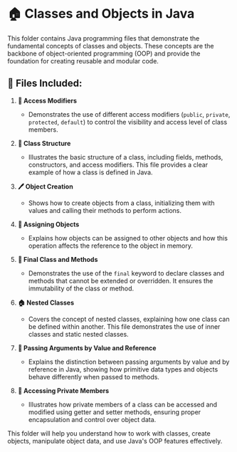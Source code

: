 # 🏠 Classes and Objects in Java

This folder contains Java programming files that demonstrate the fundamental concepts of classes and objects. These concepts are the backbone of object-oriented programming (OOP) and provide the foundation for creating reusable and modular code.

## 📂 Files Included:

1. **🔑 Access Modifiers**

   - Demonstrates the use of different access modifiers (`public`, `private`, `protected`, `default`) to control the visibility and access level of class members.

2. **💼 Class Structure**

   - Illustrates the basic structure of a class, including fields, methods, constructors, and access modifiers. This file provides a clear example of how a class is defined in Java.

3. **🖊 Object Creation**

   - Shows how to create objects from a class, initializing them with values and calling their methods to perform actions.

4. **🔀 Assigning Objects**

   - Explains how objects can be assigned to other objects and how this operation affects the reference to the object in memory.

5. **🔐 Final Class and Methods**

   - Demonstrates the use of the `final` keyword to declare classes and methods that cannot be extended or overridden. It ensures the immutability of the class or method.

6. **🏠 Nested Classes**

   - Covers the concept of nested classes, explaining how one class can be defined within another. This file demonstrates the use of inner classes and static nested classes.

7. **💬 Passing Arguments by Value and Reference**

   - Explains the distinction between passing arguments by value and by reference in Java, showing how primitive data types and objects behave differently when passed to methods.

8. **🎯 Accessing Private Members**

   - Illustrates how private members of a class can be accessed and modified using getter and setter methods, ensuring proper encapsulation and control over object data.

This folder will help you understand how to work with classes, create objects, manipulate object data, and use Java's OOP features effectively.
